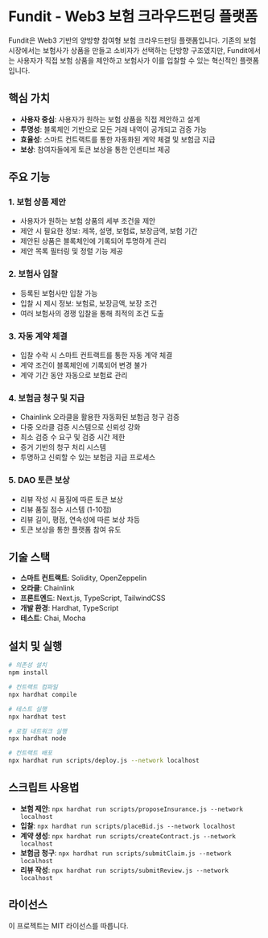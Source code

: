 # Fundit - Web3 보험 크라우드펀딩 플랫폼

Fundit은 Web3 기반의 양방향 참여형 보험 크라우드펀딩 플랫폼입니다. 기존의 보험 시장에서는 보험사가 상품을 만들고 소비자가 선택하는 단방향 구조였지만, Fundit에서는 사용자가 직접 보험 상품을 제안하고 보험사가 이를 입찰할 수 있는 혁신적인 플랫폼입니다.

## 핵심 가치
- **사용자 중심**: 사용자가 원하는 보험 상품을 직접 제안하고 설계
- **투명성**: 블록체인 기반으로 모든 거래 내역이 공개되고 검증 가능
- **효율성**: 스마트 컨트랙트를 통한 자동화된 계약 체결 및 보험금 지급
- **보상**: 참여자들에게 토큰 보상을 통한 인센티브 제공

## 주요 기능

### 1. 보험 상품 제안
- 사용자가 원하는 보험 상품의 세부 조건을 제안
- 제안 시 필요한 정보: 제목, 설명, 보험료, 보장금액, 보험 기간
- 제안된 상품은 블록체인에 기록되어 투명하게 관리
- 제안 목록 필터링 및 정렬 기능 제공

### 2. 보험사 입찰
- 등록된 보험사만 입찰 가능
- 입찰 시 제시 정보: 보험료, 보장금액, 보장 조건
- 여러 보험사의 경쟁 입찰을 통해 최적의 조건 도출

### 3. 자동 계약 체결
- 입찰 수락 시 스마트 컨트랙트를 통한 자동 계약 체결
- 계약 조건이 블록체인에 기록되어 변경 불가
- 계약 기간 동안 자동으로 보험료 관리

### 4. 보험금 청구 및 지급
- Chainlink 오라클을 활용한 자동화된 보험금 청구 검증
- 다중 오라클 검증 시스템으로 신뢰성 강화
- 최소 검증 수 요구 및 검증 시간 제한
- 증거 기반의 청구 처리 시스템
- 투명하고 신뢰할 수 있는 보험금 지급 프로세스

### 5. DAO 토큰 보상
- 리뷰 작성 시 품질에 따른 토큰 보상
- 리뷰 품질 점수 시스템 (1-10점)
- 리뷰 길이, 평점, 연속성에 따른 보상 차등
- 토큰 보상을 통한 플랫폼 참여 유도

## 기술 스택
- **스마트 컨트랙트**: Solidity, OpenZeppelin
- **오라클**: Chainlink
- **프론트엔드**: Next.js, TypeScript, TailwindCSS
- **개발 환경**: Hardhat, TypeScript
- **테스트**: Chai, Mocha

## 설치 및 실행
```bash
# 의존성 설치
npm install

# 컨트랙트 컴파일
npx hardhat compile

# 테스트 실행
npx hardhat test

# 로컬 네트워크 실행
npx hardhat node

# 컨트랙트 배포
npx hardhat run scripts/deploy.js --network localhost
```

## 스크립트 사용법
- **보험 제안**: `npx hardhat run scripts/proposeInsurance.js --network localhost`
- **입찰**: `npx hardhat run scripts/placeBid.js --network localhost`
- **계약 생성**: `npx hardhat run scripts/createContract.js --network localhost`
- **보험금 청구**: `npx hardhat run scripts/submitClaim.js --network localhost`
- **리뷰 작성**: `npx hardhat run scripts/submitReview.js --network localhost`

## 라이선스
이 프로젝트는 MIT 라이선스를 따릅니다.
